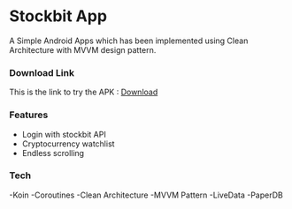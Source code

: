 # Stockbit App
A Simple Android Apps which has been implemented using Clean Architecture with MVVM design pattern.

### Download Link
This is the link to try the APK : [Download](https://drive.google.com/open?id=1xJGSDjC2Jhvs1cgbfD-1Lm6x9ckaQ88G)

### Features
  - Login with stockbit API
  - Cryptocurrency watchlist
  - Endless scrolling

### Tech
-Koin
-Coroutines
-Clean Architecture
-MVVM Pattern
-LiveData
-PaperDB
